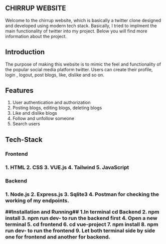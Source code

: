 ## CHIRRUP WEBSITE ##
Welcome to the chirrup website, which is basically a twitter clone designed and developed using modern tech stack. Basically, I tried to implment the main functionality of twitter into my project.
Below you will find more information about the project.

## Introduction ##
The purpose of making this website is to mimic the feel and functionality of the popular social media platform twitter.
Users can create their profile, login , logout, post blogs, like, dislike and so on.

## Features ##
1. User authentication and authorization
2. Posting blogs, editing blogs, deleting blogs
3. Like and dislike blogs
4. Follow and unfollow someone
5. Search users

## Tech-Stack ##
<h3> Frontend <h3> 
1. HTML
2. CSS
3. VUE.js
4. Tailwind
5. JavaScript
<h3> Backend <h3>
1. Node.js
2. Express.js
3. Sqlite3
4. Postman for checking the working of my endpoints.

##Installation and Running##
1.In terminal cd Backend
2. npm install
3. npm run dev- to run the backend first
4. Open a new terminal 
5. cd frontend 
6. cd vue-project
7. npm install
8. npm run dev- to run the frontend
9. Let both terminal side by side one for frontend and another for backend.
